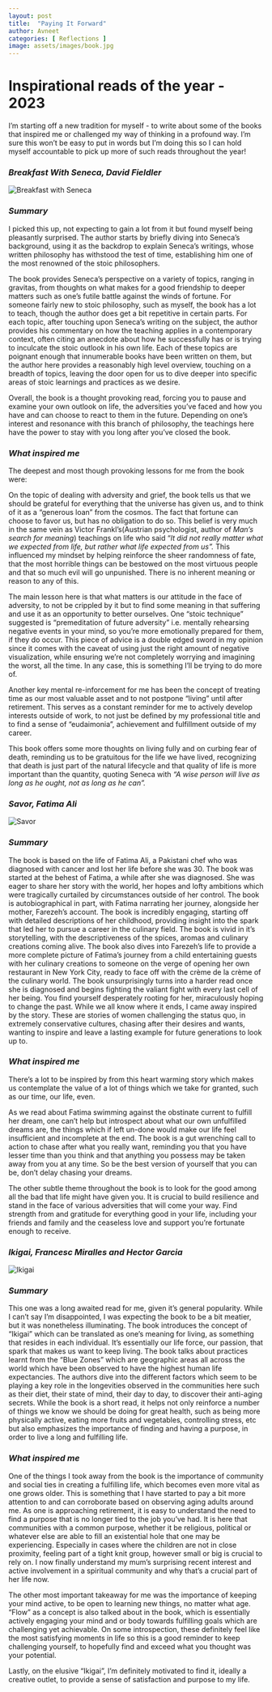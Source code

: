 ```yaml
---
layout: post
title:  "Paying It Forward"
author: Avneet
categories: [ Reflections ]
image: assets/images/book.jpg
---
```


# Inspirational reads of the year - 2023

I’m starting off a new tradition for myself - to write about some of the books that inspired me or challenged my way of thinking in a profound way. I’m sure this won’t be easy to put in words but I’m doing this so I can hold myself accountable to pick up more of such reads throughout the year!

### *Breakfast With Seneca, David Fieldler*

![Breakfast with Seneca](https://m.media-amazon.com/images/I/61eqjBKbRtL.jpg)

### *Summary*

I picked this up, not expecting to gain a lot from it but found myself being pleasantly surprised. The author starts by briefly diving into Seneca’s background, using it as the backdrop to explain Seneca’s writings, whose written philosophy has withstood the test of time, establishing him one of the most renowned of the stoic philosophers. 

The book provides Seneca’s perspective on a variety of topics, ranging in gravitas, from thoughts on what makes for a good friendship to deeper matters such as one’s futile battle against the winds of fortune. For someone fairly new to stoic philosophy, such as myself, the book has a lot to teach, though the author does get a bit repetitive in certain parts. For each topic, after touching upon Seneca’s writing on the subject, the author provides his commentary on how the teaching applies in a contemporary context, often citing an anecdote about how he successfully has or is trying to inculcate the stoic outlook in his own life. Each of these topics are poignant enough that innumerable books have been written on them, but the author here provides a reasonably high level overview, touching on a breadth of topics, leaving the door open for us to dive deeper into specific areas of stoic learnings and practices as we desire.

Overall, the book is a thought provoking read, forcing you to pause and examine your own outlook on life, the adversities you’ve faced and how you have and can choose to react to them in the future.  Depending on one’s interest and resonance with this branch of philosophy, the teachings here have the power to stay with you long after you’ve closed the book.

### *What inspired me*

The deepest and most though provoking lessons for me from the book were:

On the topic of dealing with adversity and grief, the book tells us that we should be grateful for everything that the universe has given us, and to think of it as a “generous loan” from the cosmos. The fact that fortune can choose to favor us, but has no obligation to do so. This belief is very much in the same vein as Victor Frankl’s(Austrian psychologist, author of *Man’s search for meaning*) teachings on life who said “*It did not really matter what we expected from life, but rather what life expected from us”.* This influenced my mindset by helping reinforce the sheer randomness of fate, that the most horrible things can be bestowed on the most virtuous people and that so much evil will go unpunished. There is no inherent meaning or reason to any of this. 

The main lesson here is that what matters is our attitude in the face of adversity, to not be crippled by it but to find some meaning in that suffering and use it as an opportunity to better ourselves. One “stoic technique” suggested is “premeditation of future adversity” i.e. mentally rehearsing negative events in your mind, so you’re more emotionally prepared for them, if they do occur. This piece of advice is a double edged sword in my opinion since it comes with the caveat of using just the right amount of negative visualization, while ensuring we’re not completely worrying and imagining the worst, all the time. In any case, this is something I’ll be trying to do more of. 

Another key mental re-inforcement for me has been the concept of treating time as our most valuable asset and to not postpone “living” until after retirement. This serves as a constant reminder for me to actively develop interests outside of work, to not just be defined by my professional title and to find a sense of “eudaimonia”, achievement and fulfillment outside of my career.

This book offers some more thoughts on living fully and on curbing fear of death, reminding us to be gratuitous for the life we have lived, recognizing that death is just part of the natural lifecycle and that quality of life is more important than the quantity, quoting Seneca with *“A wise person will live as long as he ought, not as long as he can”.*

### *Savor, Fatima Ali*

![Savor](https://images.penguinrandomhouse.com/cover/9780593355190)

### *Summary*

The book is based on the life of Fatima Ali, a Pakistani chef who was diagnosed with cancer and lost her life before she was 30. The book was started at the behest of Fatima, a while after she was diagnosed. She was eager to share her story with the world, her hopes and lofty ambitions which were tragically curtailed by circumstances outside of her control. The book is autobiographical in part, with Fatima narrating her journey, alongside her mother, Farezeh’s account. The book is incredibly engaging, starting off with detailed descriptions of her childhood, providing insight into the spark that led her to pursue a career in the culinary field. The book is vivid in it’s storytelling, with the descriptiveness of the spices, aromas and culinary creations coming alive. The book also dives into Farezeh’s life to provide a more complete picture of Fatima’s journey from a child entertaining guests with her culinary creations to someone on the verge of opening her own restaurant in New York City, ready to face off with the crème de la crème of the culinary world. The book unsurprisingly turns into a harder read once she is diagnosed and begins fighting the valiant fight with every last cell of her being. You find yourself desperately rooting for her, miraculously hoping to change the past. While we all know where it ends, I came away inspired by the story. These are stories of women challenging the status quo, in extremely conservative cultures, chasing after their desires and wants, wanting to inspire and leave a lasting example for future generations to look up to. 

### *What inspired me*

There’s a lot to be inspired by from this heart warming story which makes us contemplate the value of a lot of things which we take for granted, such as our time, our life, even.

As we read about Fatima swimming against the obstinate current to fulfill her dream, one can’t help but introspect about what our own unfulfilled dreams are, the things which if left un-done would make our life feel insufficient and incomplete at the end. The book is a gut wrenching call to action to chase after what you really want, reminding you that you have lesser time than you think and that anything you possess may be taken away from you at any time. So be the best version of yourself that you can be, don’t delay chasing your dreams.

The other subtle theme throughout the book is to look for the good among all the bad that life might have given you. It is crucial to build resilience and stand in the face of various adversities that will come your way. Find strength from and gratitude for everything good in your life, including your friends and family and the ceaseless love and support you’re fortunate enough to receive.

### *Ikigai, Francesc Miralles and Hector Garcia*

![Ikigai](https://prodimage.images-bn.com/pimages/9780143130727_p0_v4_s1200x630.jpg)

### *Summary*

This one was a long awaited read for me, given it’s general popularity. While I can’t say I’m disappointed, I was expecting the book to be a bit meatier, but it was nonetheless illuminating. The book introduces the concept of “Ikigai” which can be translated as one’s meaning for living, as something that resides in each individual. It’s essentially our life force, our passion, that spark that makes us want to keep living. The book talks about practices learnt from the “Blue Zones” which are geographic areas all across the world which have been observed to have the highest human life expectancies. The authors dive into the different factors which seem to be playing a key role in the longevities observed in the communities here such as their diet, their state of mind, their day to day, to discover their anti-aging secrets. While the book is a short read, it helps not only reinforce a number of things we know we should be doing for great health, such as being more physically active, eating more fruits and vegetables, controlling stress, etc but also emphasizes the importance of finding and having a purpose, in order to live a long and fulfilling life.

### *What inspired me*

One of the things I took away from the book is the importance of community and social ties in creating a fulfilling life, which becomes even more vital as one grows older. This is something that I have started to pay a bit more attention to and can corroborate based on observing aging adults around me. As one is approaching retirement, it is easy to understand the need to find a purpose that is no longer tied to the job you’ve had. It is here that communities with a common purpose, whether it be religious, political or whatever else are able to fill an existential hole that one may be experiencing. Especially in cases where the children are not in close proximity, feeling part of a tight knit group, however small or big is crucial to rely on. I now finally understand my mum’s surprising recent interest and active involvement in a spiritual community and why that’s a crucial part of her life now.

The other most important takeaway for me was the importance of keeping your mind active, to be open to learning new things, no matter what age. “Flow” as a concept is also talked about in the book, which is essentially actively engaging your mind and or body towards fulfilling goals which are challenging yet achievable. On some introspection,  these definitely feel like the most satisfying moments in life so this is a good reminder to keep challenging yourself, to hopefully find and exceed what you thought was your potential.

Lastly, on the elusive “Ikigai”, I’m definitely motivated to find it, ideally a creative outlet, to  provide a sense of satisfaction and purpose to my life.
